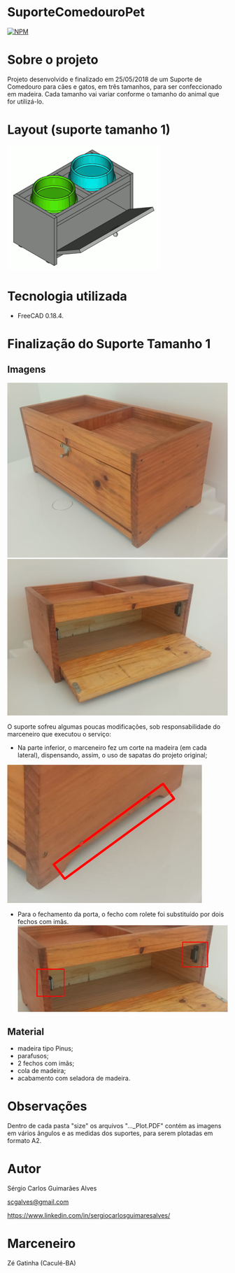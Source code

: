 # SuporteComedouroPet
[![NPM](https://img.shields.io/npm/l/react)](https://github.com/scgalves/SuporteComedouroPet/blob/main/LICENSE)

# Sobre o projeto
Projeto desenvolvido e finalizado em 25/05/2018 de um Suporte de Comedouro para cães e gatos, em três tamanhos, para ser confeccionado em madeira. Cada tamanho vai variar conforme o tamanho do animal que for utilizá-lo.

# Layout (suporte tamanho 1)
![Imagem 0](https://github.com/scgalves/SuporteComedouroPet/blob/main/size1/img/animacao.gif)

# Tecnologia utilizada
* FreeCAD 0.18.4.

# Finalização do Suporte Tamanho 1
## Imagens
![Imagem 1](https://github.com/scgalves/SuporteComedouroPet/blob/main/size1/presentation/final-1.jpeg)
![Imagem 2](https://github.com/scgalves/SuporteComedouroPet/blob/main/size1/presentation/final-2.jpeg)

O suporte sofreu algumas poucas modificações, sob responsabilidade do marceneiro que executou o serviço:
* Na parte inferior, o marceneiro fez um corte na madeira (em cada lateral), dispensando, assim, o uso de sapatas do projeto original;

![Imagem 3](https://github.com/scgalves/SuporteComedouroPet/blob/main/size1/presentation/final-3.jpeg)

* Para o fechamento da porta, o fecho com rolete foi substituído por dois fechos com imãs.
![Imagem 4](https://github.com/scgalves/SuporteComedouroPet/blob/main/size1/presentation/final-4.jpeg)
## Material
* madeira tipo Pinus;
* parafusos;
* 2 fechos com imãs;
* cola de madeira;
* acabamento com seladora de madeira.

# Observações
Dentro de cada pasta "size" os arquivos "..._Plot.PDF" contém as imagens em vários ângulos e as medidas dos suportes, para serem plotadas em formato A2.

# Autor
Sérgio Carlos Guimarães Alves

scgalves@gmail.com

https://www.linkedin.com/in/sergiocarlosguimaresalves/

# Marceneiro
Zé Gatinha (Caculé-BA)

